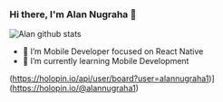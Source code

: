 ### Hi there, I'm Alan Nugraha 👋

![Alan github stats](https://github-readme-stats.vercel.app/api?username=alannugraha1&show_icons=true)

- 👀 I’m Mobile Developer focused on React Native
- 🌱 I’m currently learning Mobile Development

(https://holopin.io/api/user/board?user=alannugraha1)](https://holopin.io/@alannugraha1)
